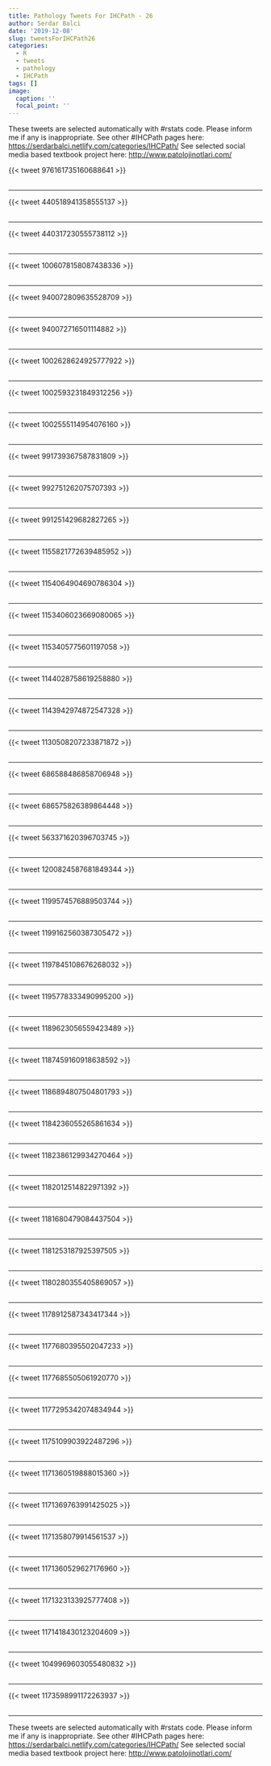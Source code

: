 ```yaml
---
title: Pathology Tweets For IHCPath - 26
author: Serdar Balci
date: '2019-12-08'
slug: tweetsForIHCPath26
categories:
  - R
  - tweets
  - pathology
  - IHCPath
tags: []
image:
  caption: ''
  focal_point: ''
---
```



These tweets are selected automatically with #rstats code. Please inform me if any is inappropriate.
See other #IHCPath pages here: https://serdarbalci.netlify.com/categories/IHCPath/ 
See selected social media based textbook project here: http://www.patolojinotlari.com/

{{< tweet 976161735160688641 >}}
<br>
<br>
<hr>
{{< tweet 440518941358555137 >}}
<br>
<br>
<hr>
{{< tweet 440317230555738112 >}}
<br>
<br>
<hr>
{{< tweet 1006078158087438336 >}}
<br>
<br>
<hr>
{{< tweet 940072809635528709 >}}
<br>
<br>
<hr>
{{< tweet 940072716501114882 >}}
<br>
<br>
<hr>
{{< tweet 1002628624925777922 >}}
<br>
<br>
<hr>
{{< tweet 1002593231849312256 >}}
<br>
<br>
<hr>
{{< tweet 1002555114954076160 >}}
<br>
<br>
<hr>
{{< tweet 991739367587831809 >}}
<br>
<br>
<hr>
{{< tweet 992751262075707393 >}}
<br>
<br>
<hr>
{{< tweet 991251429682827265 >}}
<br>
<br>
<hr>
{{< tweet 1155821772639485952 >}}
<br>
<br>
<hr>
{{< tweet 1154064904690786304 >}}
<br>
<br>
<hr>
{{< tweet 1153406023669080065 >}}
<br>
<br>
<hr>
{{< tweet 1153405775601197058 >}}
<br>
<br>
<hr>
{{< tweet 1144028758619258880 >}}
<br>
<br>
<hr>
{{< tweet 1143942974872547328 >}}
<br>
<br>
<hr>
{{< tweet 1130508207233871872 >}}
<br>
<br>
<hr>
{{< tweet 686588486858706948 >}}
<br>
<br>
<hr>
{{< tweet 686575826389864448 >}}
<br>
<br>
<hr>
{{< tweet 563371620396703745 >}}
<br>
<br>
<hr>
{{< tweet 1200824587681849344 >}}
<br>
<br>
<hr>
{{< tweet 1199574576889503744 >}}
<br>
<br>
<hr>
{{< tweet 1199162560387305472 >}}
<br>
<br>
<hr>
{{< tweet 1197845108676268032 >}}
<br>
<br>
<hr>
{{< tweet 1195778333490995200 >}}
<br>
<br>
<hr>
{{< tweet 1189623056559423489 >}}
<br>
<br>
<hr>
{{< tweet 1187459160918638592 >}}
<br>
<br>
<hr>
{{< tweet 1186894807504801793 >}}
<br>
<br>
<hr>
{{< tweet 1184236055265861634 >}}
<br>
<br>
<hr>
{{< tweet 1182386129934270464 >}}
<br>
<br>
<hr>
{{< tweet 1182012514822971392 >}}
<br>
<br>
<hr>
{{< tweet 1181680479084437504 >}}
<br>
<br>
<hr>
{{< tweet 1181253187925397505 >}}
<br>
<br>
<hr>
{{< tweet 1180280355405869057 >}}
<br>
<br>
<hr>
{{< tweet 1178912587343417344 >}}
<br>
<br>
<hr>
{{< tweet 1177680395502047233 >}}
<br>
<br>
<hr>
{{< tweet 1177685505061920770 >}}
<br>
<br>
<hr>
{{< tweet 1177295342074834944 >}}
<br>
<br>
<hr>
{{< tweet 1175109903922487296 >}}
<br>
<br>
<hr>
{{< tweet 1171360519888015360 >}}
<br>
<br>
<hr>
{{< tweet 1171369763991425025 >}}
<br>
<br>
<hr>
{{< tweet 1171358079914561537 >}}
<br>
<br>
<hr>
{{< tweet 1171360529627176960 >}}
<br>
<br>
<hr>
{{< tweet 1171323133925777408 >}}
<br>
<br>
<hr>
{{< tweet 1171418430123204609 >}}
<br>
<br>
<hr>
{{< tweet 1049969603055480832 >}}
<br>
<br>
<hr>
{{< tweet 1173598991172263937 >}}
<br>
<br>
<hr>


These tweets are selected automatically with #rstats code. Please inform me if any is inappropriate.
See other #IHCPath pages here: https://serdarbalci.netlify.com/categories/IHCPath/ 
See selected social media based textbook project here: http://www.patolojinotlari.com/
